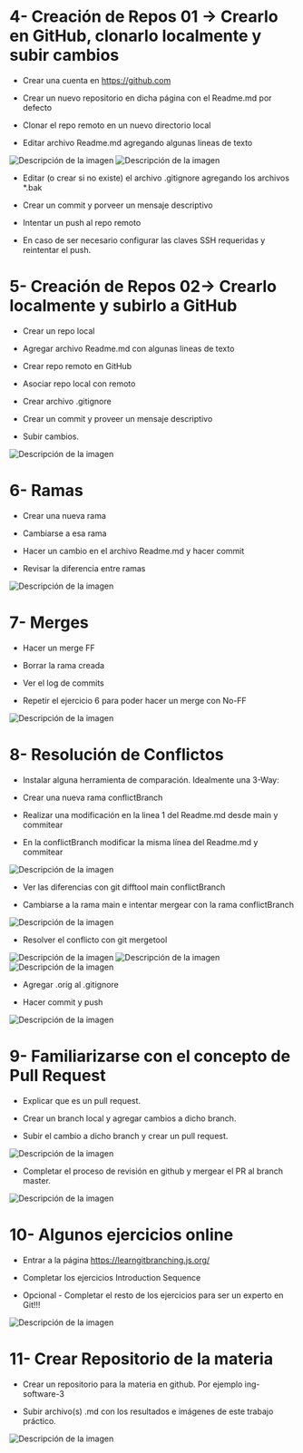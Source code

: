 
# 4- Creación de Repos 01 -> Crearlo en GitHub, clonarlo localmente y subir cambios
- Crear una cuenta en https://github.com

- Crear un nuevo repositorio en dicha página con el Readme.md por defecto

- Clonar el repo remoto en un nuevo directorio local

- Editar archivo Readme.md agregando algunas lineas de texto

![Descripción de la imagen](imagen1.jpeg)
![Descripción de la imagen](imagen2.jpeg)
- Editar (o crear si no existe) el archivo .gitignore agregando los archivos *.bak

- Crear un commit y porveer un mensaje descriptivo

- Intentar un push al repo remoto

- En caso de ser necesario configurar las claves SSH requeridas y reintentar el push.

# 5- Creación de Repos 02-> Crearlo localmente y subirlo a GitHub
- Crear un repo local

- Agregar archivo Readme.md con algunas lineas de texto

- Crear repo remoto en GitHub

- Asociar repo local con remoto

- Crear archivo .gitignore

- Crear un commit y proveer un mensaje descriptivo

- Subir cambios.

![Descripción de la imagen](imagen3.jpeg)

# 6- Ramas
- Crear una nueva rama
 
- Cambiarse a esa rama

- Hacer un cambio en el archivo Readme.md y hacer commit

- Revisar la diferencia entre ramas

![Descripción de la imagen](imagen4.jpeg)

# 7- Merges
- Hacer un merge FF

- Borrar la rama creada

- Ver el log de commits

- Repetir el ejercicio 6 para poder hacer un merge con No-FF

![Descripción de la imagen](imagen5.jpeg)

# 8- Resolución de Conflictos
- Instalar alguna herramienta de comparación. Idealmente una 3-Way:

- Crear una nueva rama conflictBranch

- Realizar una modificación en la linea 1 del Readme.md desde main y commitear

- En la conflictBranch modificar la misma línea del Readme.md y commitear

![Descripción de la imagen](imagen6.jpeg)

- Ver las diferencias con git difftool main conflictBranch

- Cambiarse a la rama main e intentar mergear con la rama conflictBranch

![Descripción de la imagen](imagen7.jpeg)

- Resolver el conflicto con git mergetool

![Descripción de la imagen](imagen8.jpeg)
![Descripción de la imagen](imagen9.jpeg)
![Descripción de la imagen](imagen10.jpeg)

- Agregar .orig al .gitignore

- Hacer commit y push

![Descripción de la imagen](imagen11.jpeg)

# 9- Familiarizarse con el concepto de Pull Request
- Explicar que es un pull request.

- Crear un branch local y agregar cambios a dicho branch.

- Subir el cambio a dicho branch y crear un pull request.

![Descripción de la imagen](imagen12.jpeg)

- Completar el proceso de revisión en github y mergear el PR al branch master.

![Descripción de la imagen](imagen13.jpeg)

# 10- Algunos ejercicios online
- Entrar a la página https://learngitbranching.js.org/

- Completar los ejercicios Introduction Sequence

- Opcional - Completar el resto de los ejercicios para ser un experto en Git!!!

![Descripción de la imagen](imagen14.jpeg)

# 11- Crear Repositorio de la materia
- Crear un repositorio para la materia en github. Por ejemplo ing-software-3

- Subir archivo(s) .md con los resultados e imágenes de este trabajo práctico. 

![Descripción de la imagen](imagen15.jpeg)

